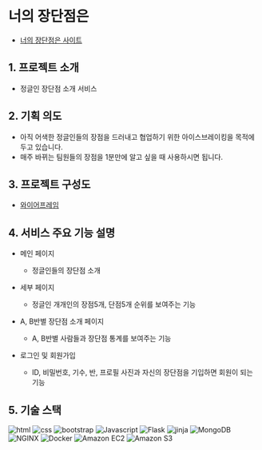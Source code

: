# 너의 장단점은

- [너의 장단점은 사이트](https://prosandcons.shop/)

## 1. 프로젝트 소개

- 정글인 장단점 소개 서비스

## 2. 기획 의도 

- 아직 어색한 정글인들의 장점을 드러내고 협업하기 위한 아이스브레이킹을 목적에 두고 있습니다.
- 매주 바뀌는 팀원들의 장점을 1분만에 알고 싶을 때 사용하시면 됩니다. 

## 3. 프로젝트 구성도

- [와이어프레임](https://www.figma.com/file/GiDHeAPXihlsh9pOamqkqH/%ED%99%8D%EB%A6%AC%EA%B2%BD's-team-library?node-id=413%3A2)

## 4. 서비스 주요 기능 설명

- 메인 페이지

  - 정글인들의 장단점 소개

- 세부 페이지

  - 정글인 개개인의 장점5개, 단점5개 순위를 보여주는 기능

- A, B반별 장단점 소개 페이지

  - A, B반별 사람들과 장단점 통계를 보여주는 기능

- 로그인 및 회원가입

  - ID, 비밀번호, 기수, 반, 프로필 사진과 자신의 장단점을 기입하면 회원이 되는 기능


## 5. 기술 스택
<div>
<img alt="html" img src="https://img.shields.io/badge/html-E34F26?style=for-the-badge&logo=html5&logoColor=white">
<img alt="css" img src="https://img.shields.io/badge/css-1572B6?style=for-the-badge&logo=css3&logoColor=white">
<img alt="bootstrap" img src="https://img.shields.io/badge/bootstrap-7952B3?style=for-the-badge&logo=bootstrap&logoColor=white">
<img alt="Javascript" src ="https://img.shields.io/badge/Javascript-F7DF1E.svg?&style=for-the-badge&logo=Javascript&logoColor=white"/>
<img alt="Flask" img src="https://img.shields.io/badge/Flask-000000?style=for-the-badge&logo=aws&logoColor=white">
<img alt="jinja" img src="https://img.shields.io/badge/jinja-B41717?style=for-the-badge&logo=aws&logoColor=white">
<img alt="MongoDB" img src="https://img.shields.io/badge/MongoDB-47A248?style=for-the-badge&logo=aws&logoColor=white">
<img alt="NGINX" img src="https://img.shields.io/badge/NGINX-009639?style=for-the-badge&logo=aws&logoColor=white">
<img alt="Docker" img src="https://img.shields.io/badge/Docker-2496ED?style=for-the-badge&logo=aws&logoColor=white">
<img alt="Amazon EC2" img src="https://img.shields.io/badge/Amazon EC2-FF9900?style=for-the-badge&logo=aws&logoColor=white">
<img alt="Amazon S3" img src="https://img.shields.io/badge/Amazon S3-569A31?style=for-the-badge&logo=aws&logoColor=white">
</div>



